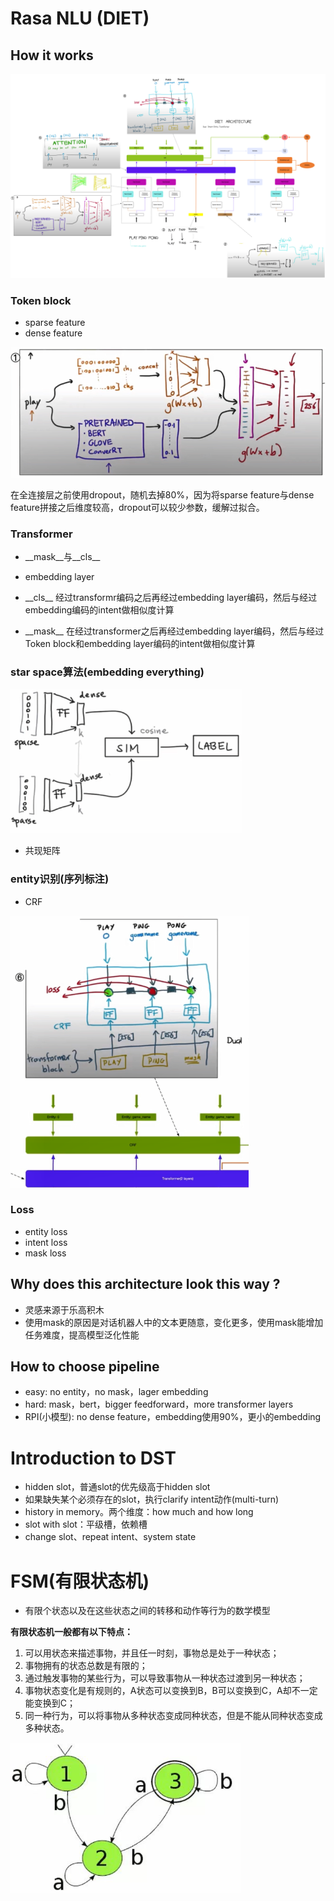 # Rasa NLU (DIET)

## How it works

<img src="figure/image-20210218161700487.png" alt="image-20210218161700487" style="zoom:67%;" />

### Token block

+ sparse feature 
+ dense feature  

<img src="figure/image-20210218162054038.png" alt="image-20210218162054038" style="zoom:67%;" />

在全连接层之前使用dropout，随机去掉80%，因为将sparse feature与dense feature拼接之后维度较高，dropout可以较少参数，缓解过拟合。

### Transformer

+ \_\_mask\_\_与\_\_cls\_\_ 
+ embedding layer
+ \_\_cls\_\_ 经过transformr编码之后再经过embedding layer编码，然后与经过embedding编码的intent做相似度计算

+ \_\_mask\_\_ 在经过transformer之后再经过embedding layer编码，然后与经过Token block和embedding layer编码的intent做相似度计算

### star space算法(embedding everything)

<img src="figure/image-20210218172050747.png" alt="image-20210218172050747" style="zoom:67%;" />

+ 共现矩阵

### entity识别(序列标注)

+ CRF

<img src="figure/image-20210218173052512.png" alt="image-20210218173052512" style="zoom:67%;" />

### Loss

+ entity loss
+ intent loss
+ mask loss  

## Why does this architecture look this way ?

+ 灵感来源于乐高积木
+ 使用mask的原因是对话机器人中的文本更随意，变化更多，使用mask能增加任务难度，提高模型泛化性能

## How to choose pipeline

+ easy: no entity，no mask，lager embedding
+ hard: mask，bert，bigger feedforward，more transformer layers
+ RPI(小模型): no dense feature，embedding使用90%，更小的embedding

# Introduction to DST  

+ hidden slot，普通slot的优先级高于hidden slot
+ 如果缺失某个必须存在的slot，执行clarify intent动作(multi-turn)
+ history in memory。两个维度：how much and how long
+ slot with slot：平级槽，依赖槽
+ change slot、repeat intent、system state

# FSM(有限状态机)

+ 有限个状态以及在这些状态之间的转移和动作等行为的数学模型

**有限状态机一般都有以下特点：**

1. 可以用状态来描述事物，并且任一时刻，事物总是处于一种状态；
2. 事物拥有的状态总数是有限的；
3. 通过触发事物的某些行为，可以导致事物从一种状态过渡到另一种状态；
4. 事物状态变化是有规则的，A状态可以变换到B，B可以变换到C，A却不一定能变换到C；
5. 同一种行为，可以将事物从多种状态变成同种状态，但是不能从同种状态变成多种状态。

<img src="figure/image-20210218205903005.png" alt="image-20210218205903005" style="zoom:67%;" />